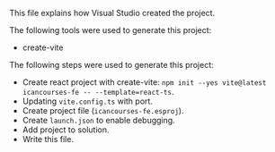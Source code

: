 This file explains how Visual Studio created the project.

The following tools were used to generate this project:
- create-vite

The following steps were used to generate this project:
- Create react project with create-vite: `npm init --yes vite@latest icancourses-fe -- --template=react-ts`.
- Updating `vite.config.ts` with port.
- Create project file (`icancourses-fe.esproj`).
- Create `launch.json` to enable debugging.
- Add project to solution.
- Write this file.
